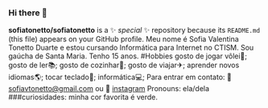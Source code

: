 ### Hi there 👋

**sofiatonetto/sofiatonetto** is a ✨ _special_ ✨ repository because its `README.md` (this file) appears on your GitHub profile.
Meu nome é Sofia Valentina Tonetto Duarte e estou cursando Informática para Internet no CTISM. Sou gaúcha de Santa Maria. Tenho 15 anos.
#Hobbies
gosto de jogar vôlei🏐;
gosto de ler📚;
gosto de cozinhar🥣;
gosto de viajar✈;
aprender novos idiomas🌎;
tocar teclado🎹;
informática💻;
Para entrar em contato:
📧sofiavtonetto@gmail.com 
ou 
📍 [instagram](https://www.instagram.com/sofia_vtd/)
Pronouns: ela/dela
###curiosidades: minha cor favorita é verde.
